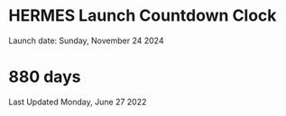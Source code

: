 # HERMES Launch Countdown Clock

Launch date: Sunday, November 24 2024
# 880 days

Last Updated Monday, June 27 2022